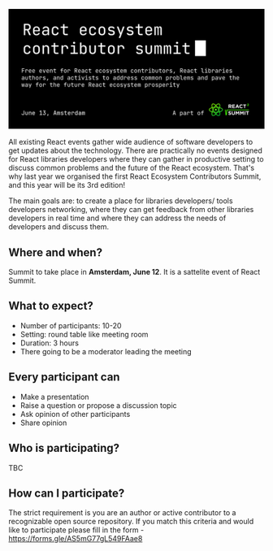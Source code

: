 ![React ecosystem contributors summit](./header-2024.gif?raw=true)

All existing React events gather wide audience of software developers to get updates about the technology. There are practically no events designed for React libraries developers where they can gather in productive setting to discuss common problems and the future of the React ecosystem. That's why last year we organised the first React Ecosystem Contributors Summit, and this year will be its 3rd edition!

The main goals are: to create a place for libraries developers/ tools developers networking, where they can get feedback from other libraries developers in real time and where they can address the needs of developers and discuss them. 

## Where and when?

Summit to take place in **Amsterdam, June 12**. It is a sattelite event of React Summit.

## What to expect?

- Number of participants: 10-20
- Setting: round table like meeting room
- Duration: 3 hours
- There going to be a moderator leading the meeting

## Every participant can
- Make a presentation
- Raise a question or propose a discussion topic
- Ask opinion of other participants
- Share opinion

## Who is participating?

TBC


## How can I participate?

The strict requirement is you are an author or active contributor to a recognizable open source repository. If you match this criteria and would like to participate please fill in the form - https://forms.gle/AS5mG77gL549FAae8
